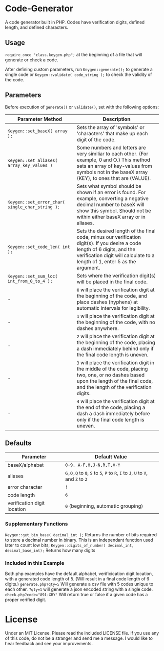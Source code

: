 # Code-Generator
A code generator built in PHP. Codes have verification digits, defined length, and defined characters.

## Usage
`require_once "class.keygen.php";` at the beginning of a file that will generate or check a code.

After defining custom parameters, run `Keygen::generate();` to generate a single code or `Keygen::validate( code_string );` to check the validity of the code.

## Parameters
Before execution of `generate()` or `validate()`, set with the following options:

| Parameter Method | Description |
| --- | --- |
| `Keygen::set_baseX( array );` | Sets the array of 'symbols' or 'characters' that make up each digit of the code. | 
| `Keygen::set_aliases( array_key_values )` | Some numbers and letters are very similiar to each other. (For example, 0 and O.) This method sets an array of key-values from symbols not in the baseX array (KEY), to ones that are (VALUE). |
| `Keygen::set_error_char( single_char_string );` | Sets what symbol should be shown if an error is found. For example, converting a negative decimal number to baseX will show this symbol. Should not be within either baseX array or in aliases. |
| `Keygen::set_code_len( int );` | Sets the desired length of the final code, minus our verification digit(s). If you desire a code length of 6 digits, and the verification digit will calculate to a length of 1, enter 5 as the argument. |
| `Keygen::set_sum_loc( int_from_0_to_4 );` | Sets where the verification digit(s) will be placed in the final code.
| - | `0` will place the verification digit at the beginning of the code, and place dashes (hyphens) at automatic intervals for legibility.
| - | `1` will place the verification digit at the beginning of the code, with no dashes anywhere.
| - | `2` will place the verification digit at the beginning of the code, placing a dash immediately behind only if the final code length is uneven.
| - | `3` will place the verification digit in the middle of the code, placing two, one, or no dashes based upon the length of the final code, and the length of the verification digits.
| - | `4` will place the verification digit at the end of the code, placing a dash a dash immediately before only if the final code length is uneven. |

## Defaults
| Parameter | Default Value |
|-----------|---------------|
| baseX/alphabet | `0-9, A-F,H,J-N,R,T,V-Y` |
| aliases | `G,O,Q` to `0`, `S` to `5`, `P` to `R`, `I` to `J`, `U` to `V`, and `Z` to `2` |
| error character | `!` |
| code length | `6` |
| verification digit location | `0` (beginning, automatic grouping) |


### Supplementary Functions
`Keygen::get_bin_base( decimal_int );` Returns the number of bits required to store a decimal number in binary. This is an independant function used later to count low bits;
`Keygen::digits_of_number( decimal_int, decimal_base_int);` Returns how many digits

### Included in this Example
Both php examples have the default alphabet, verificication digit location, with a generated code length of 5. (Will result in a final code length of 6 digits.)
`generate.php?qty=5` Will generate a csv file with 5 codes unique to each other. `?qty=1` will generate a json encoded string with a single code.
`check.php?code="891-XBY"` Will return true or false if a given code has a proper verified digit.

# License
Under an MIT License. Please read the included LICENSE file. If you use any of this code, do not be a stranger and send me a message. I would like to hear feedback and see your improvements.